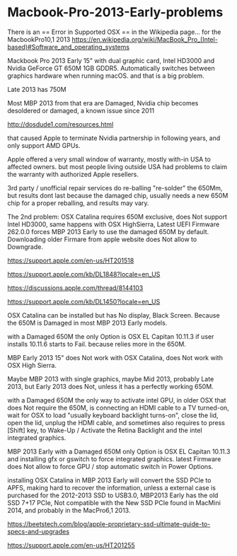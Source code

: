 # Macbook-Pro-2013-Early-problems

There is an
== Error in Supported OSX ==
in the Wikipedia page...
for the MacbookPro10,1 2013
https://en.wikipedia.org/wiki/MacBook_Pro_(Intel-based)#Software_and_operating_systems

Mackbook Pro 2013 Early 15" with dual graphic card, 
Intel HD3000 and Nvidia GeForce GT 650M 1GB GDDR5. 
Automatically switches between graphics hardware when running macOS.
and that is a big problem.

Late 2013 has 750M

Most MBP 2013 from that era are Damaged, 
Nvidia chip becomes desoldered or damaged, 
a known issue since 2011

http://dosdude1.com/resources.html

that caused Apple to terminate Nvidia partnership in following years, 
and only support AMD GPUs.

Apple offered a very small window of warranty, mostly with-in USA to affected owners.
but most people living outside USA had problems to claim the warranty with authorized Apple resellers.

3rd party / unofficial repair services do re-balling "re-solder" the 650Mm,
but results dont last because the damaged chip,
usually needs a new 650M chip for a proper reballing, and results may vary.

The 2nd problem: 
OSX Catalina requires 650M exclusive, does Not support Intel HD3000,
same happens with OSX HighSierra,
Latest UEFI Firmware 262.0.0
forces MBP 2013 Early to use the damaged 650M by default.
Downloading older Firmare from apple website does Not allow to Downgrade.

https://support.apple.com/en-us/HT201518

https://support.apple.com/kb/DL1848?locale=en_US

https://discussions.apple.com/thread/8144103

https://support.apple.com/kb/DL1450?locale=en_US


OSX Catalina can be installed but has No display, Black Screen.
Because the 650M is Damaged in most MBP 2013 Early models.

with a Damaged 650M the only Option is OSX EL Capitan 10.11.3
if user installs 10.11.6 starts to Fail.
because relies more in the 650M.

MBP Early 2013 15" 
does Not work with OSX Catalina, 
does Not work with OSX High Sierra.

Maybe MBP 2013 with single graphics,
maybe Mid 2013,
probably Late 2013,
but Early 2013 does Not, unless it has a perfectly working 650M.

with a Damaged 650M
the only way to activate intel GPU, in older OSX that does Not require the 650M,
is connecting an HDMI cable to a TV turned-on, wait for OSX to load "usually keyboard backlight turns-on", 
close the lid,
open the lid,
unplug the HDMI cable,
and sometimes also requires to press [Shift] key, 
to Wake-Up / Activate the Retina Backlight and the intel integrated graphics.

MBP 2013 Early with a Damaged 650M only Option is OSX EL Capitan 10.11.3
and installing gfx or gswitch to force integrated graphics.
latest Firmware does Not allow to force GPU / stop automatic switch in Power Options.

installing OSX Catalina in MBP 2013 Early will convert the SSD PCIe to APFS,
making hard to recover the information, unless a external case is purchased for the 2012-2013 SSD to USB3.0,
MBP2013 Early has the old SSD 7+17 PCIe, Not compatible with the New SSD PCIe found in MacMini 2014, and probably in the MacPro6,1 2013.

https://beetstech.com/blog/apple-proprietary-ssd-ultimate-guide-to-specs-and-upgrades

https://support.apple.com/en-us/HT201255

